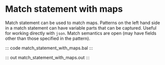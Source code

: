 # Match statement with maps

Match statement can be used to match maps. Patterns on the left hand side in a match statement can have variable parts that can be captured. Useful for working directly with `json`. Match semantics are open (may have fields other than those specified in the pattern).

::: code match_statement_with_maps.bal :::

::: out match_statement_with_maps.out :::